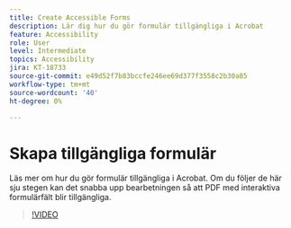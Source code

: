 ```yaml
---
title: Create Accessible Forms
description: Lär dig hur du gör formulär tillgängliga i Acrobat
feature: Accessibility
role: User
level: Intermediate
topics: Accessibility
jira: KT-18733
source-git-commit: e49d52f7b83bccfe246ee69d377f3558c2b30a85
workflow-type: tm+mt
source-wordcount: '40'
ht-degree: 0%

---
```


# Skapa tillgängliga formulär

Läs mer om hur du gör formulär tillgängliga i Acrobat. Om du följer de här sju stegen kan det snabba upp bearbetningen så att PDF med interaktiva formulärfält blir tillgängliga.

>[!VIDEO](https://video.tv.adobe.com/v/3471615?quality=12&learn=on&hidetitle=true)